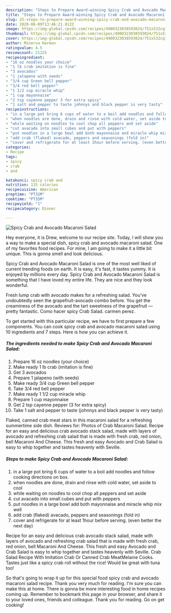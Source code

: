 ```yaml
---
description: "Steps to Prepare Award-winning Spicy Crab and Avocado Macaroni Salad"
title: "Steps to Prepare Award-winning Spicy Crab and Avocado Macaroni Salad"
slug: 25-steps-to-prepare-award-winning-spicy-crab-and-avocado-macaroni-salad
date: 2020-08-09T13:46:21.012Z
image: https://img-global.cpcdn.com/recipes/4900323038593024/751x532cq70/spicy-crab-and-avocado-macaroni-salad-recipe-main-photo.jpg
thumbnail: https://img-global.cpcdn.com/recipes/4900323038593024/751x532cq70/spicy-crab-and-avocado-macaroni-salad-recipe-main-photo.jpg
cover: https://img-global.cpcdn.com/recipes/4900323038593024/751x532cq70/spicy-crab-and-avocado-macaroni-salad-recipe-main-photo.jpg
author: Minerva Harmon
ratingvalue: 4.5
reviewcount: 21225
recipeingredient:
- "16 oz noodles your choice"
- "1 lb crab imitation is fine"
- "3 avocados"
- "1 jalapeno with seeds"
- "3/4 cup Green bell pepper"
- "3/4 red bell pepper"
- "1 1/2 cup miracle whip"
- "1 cup mayonnaise"
- "2 tsp cayenne pepper 3 for extra spicy"
- "1 salt and pepper to taste johnnys and black pepper is very tasty"
recipeinstructions:
- "in a large pot bring 6 cups of water to a boil add noodles and follow cooking directions on box."
- "when noodles are done, drain and rinse with cold water, set aside to cool"
- "while waiting on noodles to cool chop all peppers and set aside"
- "cut avacado into small cubes and put with peppers"
- "put noodles in a large bowl add both mayonnaise and miracle whip mix well"
- "add crab (flaked) avacado, peppers and seasonings (fold in)"
- "cover and refrigerate for at least 1hour before serving. (even better the next day)"
categories:
- Recipe
tags:
- spicy
- crab
- and

katakunci: spicy crab and 
nutrition: 115 calories
recipecuisine: American
preptime: "PT32M"
cooktime: "PT35M"
recipeyield: "1"
recipecategory: Dinner

---
```



![Spicy Crab and Avocado Macaroni Salad](https://img-global.cpcdn.com/recipes/4900323038593024/751x532cq70/spicy-crab-and-avocado-macaroni-salad-recipe-main-photo.jpg)

Hey everyone, it is Drew, welcome to our recipe site. Today, I will show you a way to make a special dish, spicy crab and avocado macaroni salad. One of my favorites food recipes. For mine, I am going to make it a little bit unique. This is gonna smell and look delicious.

Spicy Crab and Avocado Macaroni Salad is one of the most well liked of current trending foods on earth. It is easy, it's fast, it tastes yummy. It is enjoyed by millions every day. Spicy Crab and Avocado Macaroni Salad is something that I have loved my entire life. They are nice and they look wonderful.

Fresh lump crab with avocado makes for a refreshing salad. You&#39;ve undoubtedly seen the grapefruit-avocado combo before. You get the creaminess of the avocado and the tart sweetness of the grapefruit — pretty fantastic. Como hacer spicy Crab Salad. carmen perez.


To get started with this particular recipe, we have to first prepare a few components. You can cook spicy crab and avocado macaroni salad using 10 ingredients and 7 steps. Here is how you can achieve it.

<!--inarticleads1-->

##### The ingredients needed to make Spicy Crab and Avocado Macaroni Salad:

1. Prepare 16 oz noodles (your choice)
1. Make ready 1 lb crab (imitation is fine)
1. Get 3 avocados
1. Prepare 1 jalapeno (with seeds)
1. Make ready 3/4 cup Green bell pepper
1. Take 3/4 red bell pepper
1. Make ready 1 1/2 cup miracle whip
1. Prepare 1 cup mayonnaise
1. Get 2 tsp cayenne pepper (3 for extra spicy)
1. Take 1 salt and pepper to taste (johnnys and black pepper is very tasty)


Flaked, canned crab meat stars in this macaroni salad for a refreshing summertime side dish. Reviews for: Photos of Crab Macaroni Salad. Recipe for an easy and delicious crab avocado stack salad, made with layers of avocado and refreshing crab salad that is made with fresh crab, red onion, bell Macaroni And Cheese. This fresh and easy Avocado and Crab Salad is easy to whip together and tastes heavenly with Seville. 

<!--inarticleads2-->

##### Steps to make Spicy Crab and Avocado Macaroni Salad:

1. in a large pot bring 6 cups of water to a boil add noodles and follow cooking directions on box.
1. when noodles are done, drain and rinse with cold water, set aside to cool
1. while waiting on noodles to cool chop all peppers and set aside
1. cut avacado into small cubes and put with peppers
1. put noodles in a large bowl add both mayonnaise and miracle whip mix well
1. add crab (flaked) avacado, peppers and seasonings (fold in)
1. cover and refrigerate for at least 1hour before serving. (even better the next day)


Recipe for an easy and delicious crab avocado stack salad, made with layers of avocado and refreshing crab salad that is made with fresh crab, red onion, bell Macaroni And Cheese. This fresh and easy Avocado and Crab Salad is easy to whip together and tastes heavenly with Seville. Crab Salad Recipe With Imitation Crab Or Canned Crab MeatMelanie Cooks. Tastes just like a spicy crab roll without the rice! Would be great with tuna too! 

So that's going to wrap it up for this special food spicy crab and avocado macaroni salad recipe. Thank you very much for reading. I'm sure you can make this at home. There is gonna be more interesting food in home recipes coming up. Remember to bookmark this page in your browser, and share it to your loved ones, friends and colleague. Thank you for reading. Go on get cooking!

